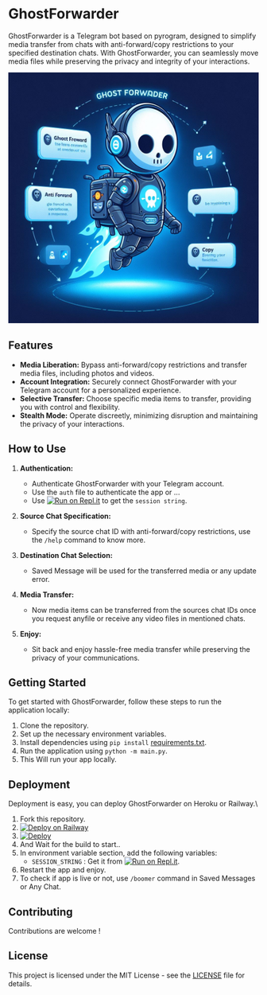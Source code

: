 # GhostForwarder

GhostForwarder is a Telegram bot based on pyrogram, designed to simplify media transfer from chats with anti-forward/copy restrictions to your specified destination chats. With GhostForwarder, you can seamlessly move media files while preserving the privacy and integrity of your interactions.

![icon.jpg](images%2Ficon.jpg)

## Features

- **Media Liberation:** Bypass anti-forward/copy restrictions and transfer media files, including photos and videos.
- **Account Integration:** Securely connect GhostForwarder with your Telegram account for a personalized experience.
- **Selective Transfer:** Choose specific media items to transfer, providing you with control and flexibility.
- **Stealth Mode:** Operate discreetly, minimizing disruption and maintaining the privacy of your interactions.

## How to Use

1. **Authentication:**
   - Authenticate GhostForwarder with your Telegram account.
   - Use the `auth` file to authenticate the app or ...
   - Use [![Run on Repl.it](https://replit.com/badge/github/bakamono12/GhostForwarder)](https://replit.com/@baka1432/PyroGramAuth) to get the `session string`.

2. **Source Chat Specification:**
   - Specify the source chat ID with anti-forward/copy restrictions, use the `/help` command to know more.

3. **Destination Chat Selection:**
   - Saved Message will be used for the transferred media or any update error.

4. **Media Transfer:**
   - Now media items can be transferred from the sources chat IDs once you request anyfile or receive any video files in  mentioned chats.

5. **Enjoy:**
   - Sit back and enjoy hassle-free media transfer while preserving the privacy of your communications.

## Getting Started

To get started with GhostForwarder, follow these steps to run the application locally:

1. Clone the repository.
2. Set up the necessary environment variables.
3. Install dependencies using `pip install` [requirements.txt](requirements.txt).
4. Run the application using `python -m main.py`.
5. This Will run your app locally.

## Deployment
Deployment is easy, you can deploy GhostForwarder on Heroku or Railway.\
1. Fork this repository.
2. [![Deploy on Railway](https://railway.app/button.svg)](https://railway.app/template/qHge9_?referralCode=IEUhZ-)
3. [![Deploy](https://www.herokucdn.com/deploy/button.svg)](https://heroku.com/deploy)
4. And Wait for the build to start..
5. In environment variable section, add the following variables:
   - `SESSION_STRING` : Get it from [![Run on Repl.it](https://replit.com/badge/github/bakamono12/GhostForwarder)](https://replit.com/@baka1432/PyroGramAuth).
6. Restart the app and enjoy.
7. To check if app is live or not, use `/boomer` command in Saved Messages or Any Chat.

## Contributing

Contributions are welcome !

## License

This project is licensed under the MIT License - see the [LICENSE](LICENSE) file for details.

